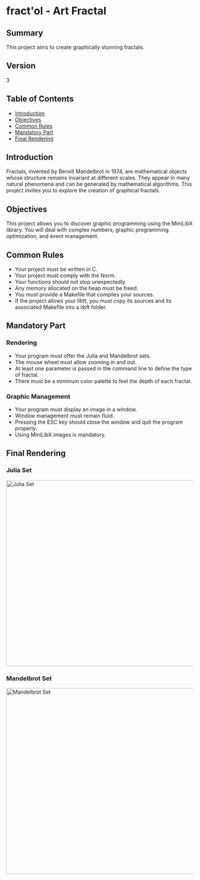 # fract'ol - Art Fractal

## Summary

This project aims to create graphically stunning fractals.

## Version

3

## Table of Contents

- [Introduction](#introduction)
- [Objectives](#objectives)
- [Common Rules](#common-rules)
- [Mandatory Part](#mandatory-part)
- [Final Rendering](#final-rendering)

## Introduction

Fractals, invented by Benoît Mandelbrot in 1974, are mathematical objects whose structure remains invariant at different scales. They appear in many natural phenomena and can be generated by mathematical algorithms. This project invites you to explore the creation of graphical fractals.

## Objectives

This project allows you to discover graphic programming using the MiniLibX library. You will deal with complex numbers, graphic programming optimization, and event management.

## Common Rules

- Your project must be written in C.
- Your project must comply with the Norm.
- Your functions should not stop unexpectedly.
- Any memory allocated on the heap must be freed.
- You must provide a Makefile that compiles your sources.
- If the project allows your libft, you must copy its sources and its associated Makefile into a libft folder.

## Mandatory Part

### Rendering

- Your program must offer the Julia and Mandelbrot sets.
- The mouse wheel must allow zooming in and out.
- At least one parameter is passed in the command line to define the type of fractal.
- There must be a minimum color palette to feel the depth of each fractal.

### Graphic Management

- Your program must display an image in a window.
- Window management must remain fluid.
- Pressing the ESC key should close the window and quit the program properly.
- Using MiniLibX images is mandatory.

## Final Rendering

### Julia Set
<img src="https://github.com/wayzeek/fract_ol/assets/112975047/6ac9d846-82ec-4a15-a7d3-b37d72e91f2b" width="1500" height="500" alt="Julia Set">

### Mandelbrot Set
<img src="https://github.com/wayzeek/fract_ol/assets/112975047/3e72855e-0ae6-4ef4-a9f7-c48e6fb56a16" width="1500" height="500" alt="Mandelbrot Set">

